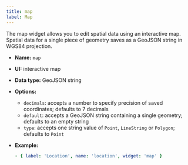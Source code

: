 ```yaml
---
title: map
label: Map
---
```


The map widget allows you to edit spatial data using an interactive map. Spatial data for a single piece of geometry saves as a GeoJSON string in WGS84 projection.

- **Name:** `map`
- **UI:** interactive map
- **Data type:** GeoJSON string
- **Options:**
  - `decimals`: accepts a number to specify precision of saved coordinates; defaults to 7 decimals
  - `default`: accepts a GeoJSON string containing a single geometry; defaults to an empty string
  - `type`: accepts one string value of `Point`, `LineString` or `Polygon`; defaults to `Point`

- **Example:**

  ```yaml
  - { label: 'Location', name: 'location', widget: 'map' }
  ```
